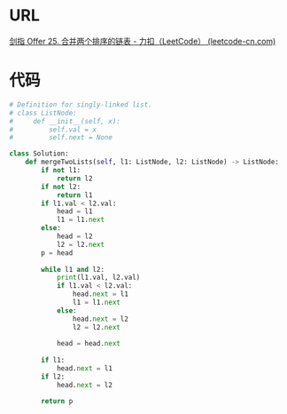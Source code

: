 # URL

[剑指 Offer 25. 合并两个排序的链表 - 力扣（LeetCode） (leetcode-cn.com)](https://leetcode-cn.com/problems/he-bing-liang-ge-pai-xu-de-lian-biao-lcof/)



# 代码

```python
# Definition for singly-linked list.
# class ListNode:
#     def __init__(self, x):
#         self.val = x
#         self.next = None

class Solution:
    def mergeTwoLists(self, l1: ListNode, l2: ListNode) -> ListNode:
        if not l1:
            return l2
        if not l2:
            return l1
        if l1.val < l2.val:
            head = l1
            l1 = l1.next
        else:
            head = l2
            l2 = l2.next
        p = head
        
        while l1 and l2:
            print(l1.val, l2.val)
            if l1.val < l2.val:
                head.next = l1
                l1 = l1.next
            else:
                head.next = l2
                l2 = l2.next
            
            head = head.next
        
        if l1:
            head.next = l1
        if l2:
            head.next = l2

        return p
```

